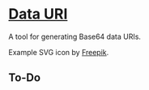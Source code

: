 # [Data URI](https://tomashubelbauer.github.io/data-uri)

A tool for generating Base64 data URIs.

Example SVG icon by [Freepik](https://www.freepik.com).

## To-Do
